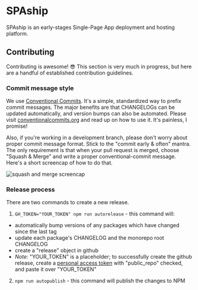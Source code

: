 # SPAship

SPAship is an early-stages Single-Page App deployment and hosting platform.

## Contributing

Contributing is awesome! :sunglasses: This section is very much in progress, but here are a handful of established contribution guidelines.

### Commit message style

We use [Conventional Commits][conventional]. It's a simple, standardized way to prefix commit messages. The major benefits are that CHANGELOGs can be updated automatically, and version bumps can also be automated. Please visit [conventionalcommits.org][conventional] and read up on how to use it. It's painless, I promise!

Also, if you're working in a development branch, please don't worry about proper commit message format. Stick to the "commit early & often" mantra. The only requirement is that when your pull request is merged, choose "Squash & Merge" and write a proper conventional-commit message. Here's a short screencap of how to do that.

![squash and merge screencap][squashgif]

### Release process

There are two commands to create a new release.

1.  `GH_TOKEN="YOUR_TOKEN" npm run autorelease` - this command will:

- automatically bump versions of any packages which have changed since the last tag
- update each package's CHANGELOG and the monorepo root CHANGELOG
- create a "release" object in github
- _Note_: "YOUR_TOKEN" is a placeholder; to successfully create the github release, create a [personal access token][token] with "public_repo" checked, and paste it over "YOUR_TOKEN"

2.  `npm run autopublish` - this command will publish the changes to NPM

[conventional]: https://www.conventionalcommits.org/en/v1.0.0/
[squashgif]: https://imgur.com/download/HDd06gq/
[token]: https://github.com/settings/tokens/new

